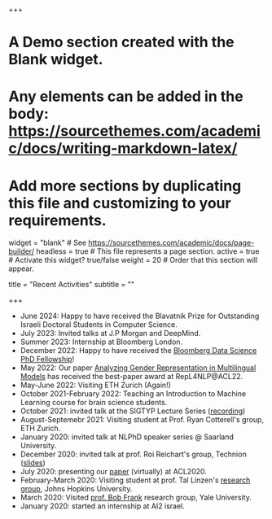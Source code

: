 +++
# A Demo section created with the Blank widget.
# Any elements can be added in the body: https://sourcethemes.com/academic/docs/writing-markdown-latex/
# Add more sections by duplicating this file and customizing to your requirements.

widget = "blank"  # See https://sourcethemes.com/academic/docs/page-builder/
headless = true  # This file represents a page section.
active = true  # Activate this widget? true/false
weight = 20  # Order that this section will appear.

title = "Recent Activities"
subtitle = ""

+++
* June 2024: Happy to have received the Blavatnik Prize for Outstanding Israeli Doctoral Students in Computer Science.
* July 2023: Invited talks at J.P Morgan and DeepMind.
* Summer 2023: Internship at Bloomberg London.
* December 2022: Happy to have received the [Bloomberg Data Science PhD Fellowship](https://www.bloomberg.com/company/stories/introducing-the-fifth-cohort-of-bloomberg-data-science-ph-d-fellows-2022-2023/?linkId=194502981)!
* May 2022: Our paper [Analyzing Gender Representation in Multilingual Models](https://aclanthology.org/2022.repl4nlp-1.8/) has received the best-paper award at RepL4NLP@ACL22.
* May-June 2022: Visiting ETH Zurich (Again!)
* October 2021-February 2022: Teaching an Introduction to Machine Learning course for brain science students.
* October 2021: invited talk at the SIGTYP Lecture Series ([recording](https://www.youtube.com/watch?v=y-2B2y4jI8U&t=21s))
* August-Septemebr 2021: Visiting student at Prof. Ryan Cotterell's group, ETH Zurich.                    
* January 2020: invited talk at NLPhD speaker series @ Saarland University. 
* December 2020: invited talk at prof. Roi Reichart's group, Technion ([slides](https://docs.google.com/presentation/d/1ejNocno_l-L1PtCuZN9gYbrp6P8xRPJcd-pkEoB-eyk/edit?usp=sharing))
* July 2020: presenting our [paper](https://www.aclweb.org/anthology/2020.acl-main.647/) (virtually) at ACL2020. 
* February-March 2020: Visiting student at prof. Tal Linzen's [research group](https://caplabjhu.org/), Johns Hopkins University. 
* March 2020: Visited [prof. Bob Frank](https://bobfrank1.github.io/) research group, Yale University. 
* January 2020: started an internship at AI2 israel.
